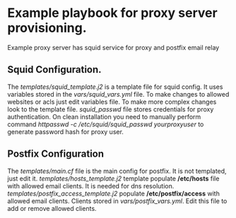 # Example playbook for proxy server provisioning.
Example proxy server has squid service for proxy and postfix email relay

## Squid Configuration.
The *templates/squid_template.j2* is a template file for squid config. It uses variables stored in the *vars/squid_vars.yml* file. To make changes to allowed websites or acls just edit variables file. To make more complex changes look to the template file. *squid_passwd* file stores credentials for proxy authentication. On clean installation you need to manually perform command *httpasswd -c /etc/squid/squid_passwd yourproxyuser* to generate password hash for proxy user.

## Postfix Configuration
The *templates/main.cf* file is the main config for postfix. It is not templated, just edit it. *templates/hosts_template.j2* template populate **/etc/hosts** file with allowed email clients. It is needed for dns resolution. *templates/postfix_access_template.j2* populate **/etc/postfix/access** with allowed email clients. Clients stored in *vars/postfix_vars.yml*. Edit this file to add or remove allowed clients.